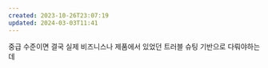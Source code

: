 ```yaml
---
created: 2023-10-26T23:07:19
updated: 2024-03-03T11:41
---
```

중급 수준이면 결국 실제 비즈니스나 제품에서 있었던 트러블 슈팅 기반으로 다뤄야하는데